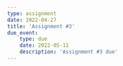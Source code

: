 ```yaml
---
type: assignment
date: 2022-04-27
title: 'Assignment #3'
due_event: 
    type: due
    date: 2022-05-11
    description: 'Assignment #3 due'
---
```

